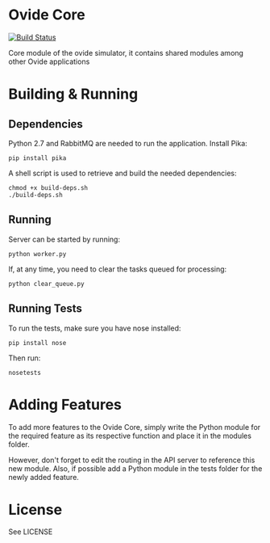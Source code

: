 # Ovide Core

[![Build Status](https://magnum.travis-ci.com/omarayad1/ovide-core.svg?token=8Fpim8KSTcqEV6F4gkPX)](https://magnum.travis-ci.com/omarayad1/ovide-core)

Core module of the ovide simulator, it contains shared modules among other Ovide applications


# Building & Running

## Dependencies
Python 2.7 and RabbitMQ are needed to run the application.
Install Pika:
```
pip install pika
```

A shell script is used to retrieve and build the needed dependencies:
```
chmod +x build-deps.sh
./build-deps.sh
```

## Running
Server can be started by running:
```
python worker.py
```

If, at any time, you need to clear the tasks queued for processing:
``` 
python clear_queue.py
```


## Running Tests
To run the tests, make sure you have nose installed:
```
pip install nose
```
Then run:
```
nosetests
```


# Adding Features
To add more features to the Ovide Core, simply write the Python module for the required feature as its respective function and place it in the modules folder.

However, don't forget to edit the routing in the API server to reference this new module.
Also, if possible add a Python module in the tests folder for the newly added feature.

# License
See LICENSE
